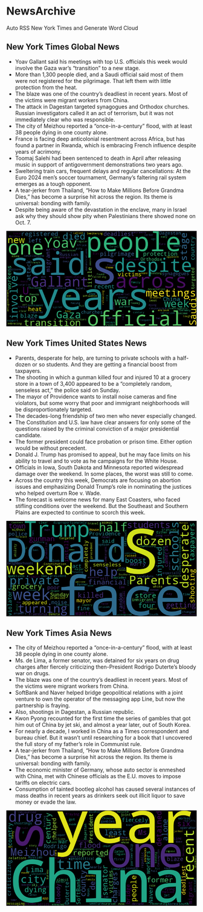 # NewsArchive
Auto RSS New York Times and Generate Word Cloud

## New York Times Global News
* Yoav Gallant said his meetings with top U.S. officials this week would involve the Gaza war’s “transition” to a new stage.
* More than 1,300 people died, and a Saudi official said most of them were not registered for the pilgrimage. That left them with little protection from the heat.
* The blaze was one of the country’s deadliest in recent years. Most of the victims were migrant workers from China.
* The attack in Dagestan targeted synagogues and Orthodox churches. Russian investigators called it an act of terrorism, but it was not immediately clear who was responsible.
* The city of Meizhou reported a “once-in-a-century” flood, with at least 38 people dying in one county alone.
* France is facing deep anticolonial resentment across Africa, but has found a partner in Rwanda, which is embracing French influence despite years of acrimony.
* Toomaj Salehi had been sentenced to death in April after releasing music in support of antigovernment demonstrations two years ago.
* Sweltering train cars, frequent delays and regular cancellations: At the Euro 2024 men’s soccer tournament, Germany’s faltering rail system emerges as a tough opponent.
* A tear-jerker from Thailand, “How to Make Millions Before Grandma Dies,” has become a surprise hit across the region. Its theme is universal: bonding with family.
* Despite being aware of the devastation in the enclave, many in Israel ask why they should show pity when Palestinians there showed none on Oct. 7.

![Global](./global.png)
## New York Times United States News
* Parents, desperate for help, are turning to private schools with a half-dozen or so students. And they are getting a financial boost from taxpayers.
* The shooting in which a gunman killed four and injured 10 at a grocery store in a town of 3,400 appeared to be a “completely random, senseless act,” the police said on Sunday.
* The mayor of Providence wants to install noise cameras and fine violators, but some worry that poor and immigrant neighborhoods will be disproportionately targeted.
* The decades-long friendship of two men who never especially changed.
* The Constitution and U.S. law have clear answers for only some of the questions raised by the criminal conviction of a major presidential candidate.
* The former president could face probation or prison time. Either option would be without precedent.
* Donald J. Trump has promised to appeal, but he may face limits on his ability to travel and to vote as he campaigns for the White House.
* Officials in Iowa, South Dakota and Minnesota reported widespread damage over the weekend. In some places, the worst was still to come.
* Across the country this week, Democrats are focusing on abortion issues and emphasizing Donald Trump’s role in nominating the justices who helped overturn Roe v. Wade.
* The forecast is welcome news for many East Coasters, who faced stifling conditions over the weekend. But the Southeast and Southern Plains are expected to continue to scorch this week.

![US](./usnews.png)
## New York Times Asia News
* The city of Meizhou reported a “once-in-a-century” flood, with at least 38 people dying in one county alone.
* Ms. de Lima, a former senator, was detained for six years on drug charges after fiercely criticizing then-President Rodrigo Duterte’s bloody war on drugs.
* The blaze was one of the country’s deadliest in recent years. Most of the victims were migrant workers from China.
* SoftBank and Naver helped bridge geopolitical relations with a joint venture to own the operator of the messaging app Line, but now the partnership is fraying.
* Also, shootings in Dagestan, a Russian republic.
* Kwon Pyong recounted for the first time the series of gambles that got him out of China by jet ski, and almost a year later, out of South Korea.
* For nearly a decade, I worked in China as a Times correspondent and bureau chief. But it wasn’t until researching for a book that I uncovered the full story of my father’s role in Communist rule.
* A tear-jerker from Thailand, “How to Make Millions Before Grandma Dies,” has become a surprise hit across the region. Its theme is universal: bonding with family.
* The economic minister of Germany, whose auto sector is enmeshed with China, met with Chinese officials as the E.U. moves to impose tariffs on electric cars.
* Consumption of tainted bootleg alcohol has caused several instances of mass deaths in recent years as drinkers seek out illicit liquor to save money or evade the law.

![Asian](./asian.png)
